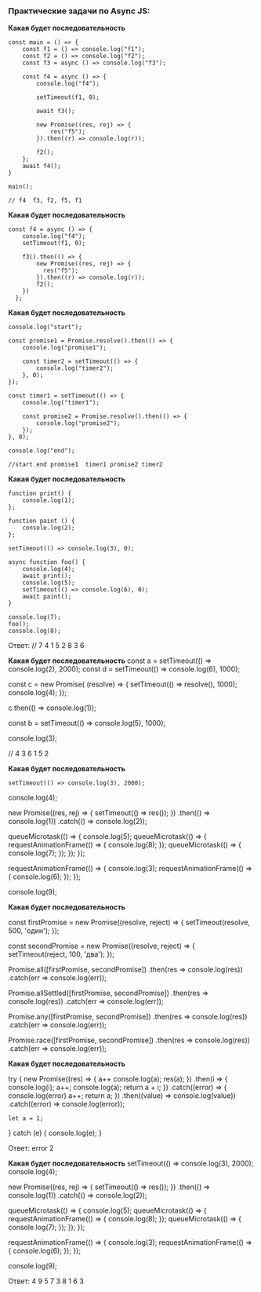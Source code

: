 <h3>
  <span>Практические задачи по Async JS:</span>
</h3>

**Какая будет последовательность**
```
const main = () => {
    const f1 = () => console.log("f1");
    const f2 = () => console.log("f2");
    const f3 = async () => console.log("f3");

    const f4 = async () => {
        console.log("f4");

        setTimeout(f1, 0);

        await f3();

        new Promise((res, rej) => {
            res("f5");
        }).then((r) => console.log(r));

        f2();
    };
    await f4();
}

main();

// f4  f3, f2, f5, f1
```

**Какая будет последовательность**
```
const f4 = async () => {
    console.log("f4");
    setTimeout(f1, 0);
    
    f3().then(() => {
        new Promise((res, rej) => {
          res("f5");
        }).then((r) => console.log(r));
        f2();
    })
  };
```

**Какая будет последовательность**
```
console.log("start");

const promise1 = Promise.resolve().then(() => {
    console.log("promise1");

    const timer2 = setTimeout(() => {
        console.log("timer2");
    }, 0);
});

const timer1 = setTimeout(() => {
    console.log("timer1");

    const promise2 = Promise.resolve().then(() => {
        console.log("promise2");
    });
}, 0);

console.log("end");

//start end promise1  timer1 promise2 timer2
```

**Какая будет последовательность**
```
function print() {
    console.log(1);
};

function paint () {
    console.log(2);
};

setTimeout(() => console.log(3), 0);

async function foo() {
    console.log(4);
    await print();
    console.log(5);
    setTimeout(() => console.log(6), 0);
    await paint();
}

console.log(7);
foo();
console.log(8);
```

Ответ: // 7 4 1 5 2 8 3 6

**Какая будет последовательность**
const a = setTimeout(() => console.log(2), 2000);
const d = setTimeout(() => console.log(6), 1000);

const c = new Promise( (resolve) => {
   setTimeout(() => resolve(), 1000);
   console.log(4);
});

c.then(() => console.log(1));

const b = setTimeout(() => console.log(5), 1000);

console.log(3);

// 4 3 6 1 5 2


**Какая будет последовательность**

    setTimeout(() => console.log(3), 2000);
console.log(4);

new Promise((res, rej) => {
    setTimeout(() => res());
})
    .then(() => console.log(1))
    .catch(() => console.log(2));

queueMicrotask(() => {
    console.log(5);
    queueMicrotask(() => {
        requestAnimationFrame(() => {
            console.log(8);
        });
        queueMicrotask(() => {
            console.log(7);
        });
    });
});

requestAnimationFrame(() => {
    console.log(3);
    requestAnimationFrame(() => {
        console.log(6);
    });
});

console.log(9);


**Какая будет последовательность**

const firstPromise = new Promise((resolve, reject) => {
  setTimeout(resolve, 500, 'один');
});

const secondPromise = new Promise((resolve, reject) => {
  setTimeout(reject, 100, 'два');
});

Promise.all([firstPromise, secondPromise])
  .then(res => console.log(res))
  .catch(err => console.log(err));

Promise.allSettled([firstPromise, secondPromise])
  .then(res => console.log(res))
  .catch(err => console.log(err));

Promise.any([firstPromise, secondPromise])
  .then(res => console.log(res))
  .catch(err => console.log(err));

Promise.race([firstPromise, secondPromise])
  .then(res => console.log(res))
  .catch(err => console.log(err));


**Какая будет последовательность**

try {
	new Promise((res) => {
		a++
		console.log(a);
		res(a);
	})
	.then(i => {
		console.log(i);
		a++;
		console.log(a);
		return a + i;
	})
	.catch((error) => {
		console.log(error)
		a++;
		return a;
	})
	.then((value) => console.log(value))
	.catch((error) => console.log(error));

	let a = 1;
} catch (e) {
	console.log(e);
}

Ответ: error 2  


**Какая будет последовательность**
setTimeout(() => console.log(3), 2000);
console.log(4);

new Promise((res, rej) => {
	setTimeout(() => res());
})
    .then(() => console.log(1))
    .catch(() => console.log(2));

queueMicrotask(() => {
	console.log(5);
	queueMicrotask(() => {
		requestAnimationFrame(() => {
			console.log(8);
		});
		queueMicrotask(() => {
			console.log(7);
		});
	});
});

requestAnimationFrame(() => {
	console.log(3);
	requestAnimationFrame(() => {
		console.log(6);
	});
});

console.log(9);

Ответ: 4 9 5 7 3 8 1 6 3